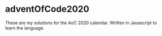 # adventOfCode2020
These are my solutions for the AoC 2020 calendar. Written in Javascript to learn the language.
